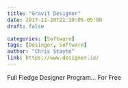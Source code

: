 ```yaml
---
title: "Gravit Designer"
date: 2017-11-20T21:30:05-05:00
draft: false

categories: [Software]
tags: [Desinger, Software]
author: "Chris Stayte"
link: https://www.designer.io/
---
```

Full Fledge Designer Program... For Free
